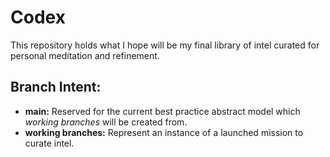 # Codex
This repository holds what I hope will be my final library of intel curated for personal meditation and refinement.

## Branch Intent:
- **main:** Reserved for the current best practice abstract model which *working branches* will be created from.  
- **working branches:** Represent an instance of a launched mission to curate intel.
